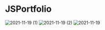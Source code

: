 # JSPortfolio

![2021-11-19 (1)](https://user-images.githubusercontent.com/56975146/142703549-2fa3fe17-2364-468f-b972-773e53282b18.png)
![2021-11-19 (2)](https://user-images.githubusercontent.com/56975146/142703551-86fac38b-f8d1-4abf-be97-c7c90c37a8ba.png)
![2021-11-19](https://user-images.githubusercontent.com/56975146/142703552-5312ce12-dd66-4dbd-8973-7bed785f7734.png)
